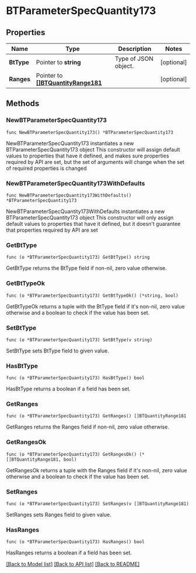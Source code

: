 # BTParameterSpecQuantity173

## Properties

Name | Type | Description | Notes
------------ | ------------- | ------------- | -------------
**BtType** | Pointer to **string** | Type of JSON object. | [optional] 
**Ranges** | Pointer to [**[]BTQuantityRange181**](BTQuantityRange181.md) |  | [optional] 

## Methods

### NewBTParameterSpecQuantity173

`func NewBTParameterSpecQuantity173() *BTParameterSpecQuantity173`

NewBTParameterSpecQuantity173 instantiates a new BTParameterSpecQuantity173 object
This constructor will assign default values to properties that have it defined,
and makes sure properties required by API are set, but the set of arguments
will change when the set of required properties is changed

### NewBTParameterSpecQuantity173WithDefaults

`func NewBTParameterSpecQuantity173WithDefaults() *BTParameterSpecQuantity173`

NewBTParameterSpecQuantity173WithDefaults instantiates a new BTParameterSpecQuantity173 object
This constructor will only assign default values to properties that have it defined,
but it doesn't guarantee that properties required by API are set

### GetBtType

`func (o *BTParameterSpecQuantity173) GetBtType() string`

GetBtType returns the BtType field if non-nil, zero value otherwise.

### GetBtTypeOk

`func (o *BTParameterSpecQuantity173) GetBtTypeOk() (*string, bool)`

GetBtTypeOk returns a tuple with the BtType field if it's non-nil, zero value otherwise
and a boolean to check if the value has been set.

### SetBtType

`func (o *BTParameterSpecQuantity173) SetBtType(v string)`

SetBtType sets BtType field to given value.

### HasBtType

`func (o *BTParameterSpecQuantity173) HasBtType() bool`

HasBtType returns a boolean if a field has been set.

### GetRanges

`func (o *BTParameterSpecQuantity173) GetRanges() []BTQuantityRange181`

GetRanges returns the Ranges field if non-nil, zero value otherwise.

### GetRangesOk

`func (o *BTParameterSpecQuantity173) GetRangesOk() (*[]BTQuantityRange181, bool)`

GetRangesOk returns a tuple with the Ranges field if it's non-nil, zero value otherwise
and a boolean to check if the value has been set.

### SetRanges

`func (o *BTParameterSpecQuantity173) SetRanges(v []BTQuantityRange181)`

SetRanges sets Ranges field to given value.

### HasRanges

`func (o *BTParameterSpecQuantity173) HasRanges() bool`

HasRanges returns a boolean if a field has been set.


[[Back to Model list]](../README.md#documentation-for-models) [[Back to API list]](../README.md#documentation-for-api-endpoints) [[Back to README]](../README.md)


